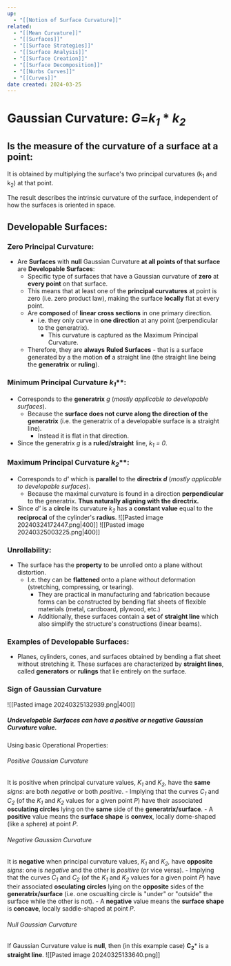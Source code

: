 ```yaml
---
up:
  - "[[Notion of Surface Curvature]]"
related:
  - "[[Mean Curvature]]"
  - "[[Surfaces]]"
  - "[[Surface Strategies]]"
  - "[[Surface Analysis]]"
  - "[[Surface Creation]]"
  - "[[Surface Decomposition]]"
  - "[[Nurbs Curves]]"
  - "[[Curves]]"
date created: 2024-03-25
---
```

# Gaussian Curvature: *G*=*k<sub>1</sub>* *  *k<sub>2</sub>* 

## Is the **measure** of the curvature of a surface at a point:
It is obtained by multiplying the surface's two principal curvatures (k<sub>1</sub> and k<sub>2</sub>) at that point. 

The result describes the intrinsic curvature of the surface, independent of how the surfaces is oriented in space. 
## Developable Surfaces: 
### Zero Principal Curvature:
- Are **Surfaces** with **null** Gaussian Curvature **at all points of that surface** are **Developable Surfaces**:
	- Specific type of surfaces that have a Gaussian curvature of **zero** at **every point** on that surface. 
	- This means that at least one of the **principal curvatures** at point is zero (i.e. zero product law), making the surface **locally** flat at every point.
	- Are **composed** of **linear cross sections** in one primary direction.
		- i.e. they only curve in **one direction** at any point (perpendicular to the generatrix).
			- This curvature is captured as the Maximum Principal Curvature. 
	- Therefore, they are **always** **Ruled Surfaces** - that is a surface generated by a the motion **of** a straight line (the straight line being the **generatrix** or **ruling**). 
### Minimum Principal Curvature *k<sub>1</sub>***:
- Corresponds to the **generatrix** *g* (*mostly applicable to developable surfaces*). 
	- Because the **surface does not curve along the direction of the generatrix** (i.e. the generatrix of a developable surface is a straight line).
		- Instead it is flat in that direction.
- Since the generatrix *g* is a **ruled/straight** line, *k<sub>1</sub> = 0*.
### Maximum Principal Curvature *k<sub>2</sub>***:
- Corresponds to *d'* which is **parallel** to the **directrix *d*** (*mostly applicable to developable surfaces*).
	- Because the maximal curvature is found in a direction **perpendicular** to the generatrix. **Thus naturally aligning with the directrix.** 
- Since *d'* is a **circle** its curvature *k<sub>2</sub>* has a **constant value** equal to the **reciprocal** of the cylinder's **radius**.
	![[Pasted image 20240324172447.png|400]]
	![[Pasted image 20240325003225.png|400]]
### Unrollability: 
- The surface has the **property** to be unrolled onto a plane without distortion.
	- I.e. they can be **flattened** onto a plane without deformation (stretching, compressing, or tearing). 
		- They are practical in manufacturing and fabrication because forms can be constructed by bending flat sheets of flexible materials (metal, cardboard, plywood, etc.)
		- Additionally, these surfaces contain a **set** of **straight line** which also simplify the structure's constructions (linear beams).
### Examples of **Developable Surfaces**:
- Planes, cylinders, cones, and surfaces obtained by bending a flat sheet without stretching it. These surfaces are characterized by **straight lines**, called **generators** or **rulings** that lie entirely on the surface.
### Sign of Gaussian Curvature
![[Pasted image 20240325132939.png|400]]
##### Undevelopable Surfaces can have a **positive** or **negative** Gaussian Curvature value.
Using basic Operational Properties:
###### Positive Gaussian Curvature
It is positive when principal curvature values, *K<sub>1</sub>* and *K<sub>2</sub>,* have the **same** *signs*: are both *negative* or both *positive*.
	- Implying that the curves *C<sub>1</sub>* and *C<sub>2</sub>* (of the *K<sub>1</sub>* and *K<sub>2</sub>* values for a given point *P*) have their associated **osculating circles** lying on the **same** side of the **generatrix/surface**. 
	- A **positive** value means the **surface shape** is **convex**, locally dome-shaped (like a sphere) at point *P*.
###### Negative Gaussian Curvature
It is **negative** when principal curvature values, *K<sub>1</sub>* and *K<sub>2</sub>,* have **opposite** *signs*: one is  *negative* and the other is *positive* (or vice versa).
	- Implying that the curves *C<sub>1</sub>* and *C<sub>2</sub>* (of the *K<sub>1</sub>* and *K<sub>2</sub>* values for a given point *P*) have their associated **osculating circles** lying on the **opposite** sides of the **generatrix/surface** (i.e. one oscualting circle is "under" or "outside" the surface while the other is not). 
	- A **negative** value means the **surface shape** is **concave**, locally saddle-shaped at point *P*.
###### Null Gaussian Curvature
If Gaussian Curvature value is **null**, then (in this example case) **C<sub>2</sub>*** is a **straight line**.
 ![[Pasted image 20240325133640.png]]
		